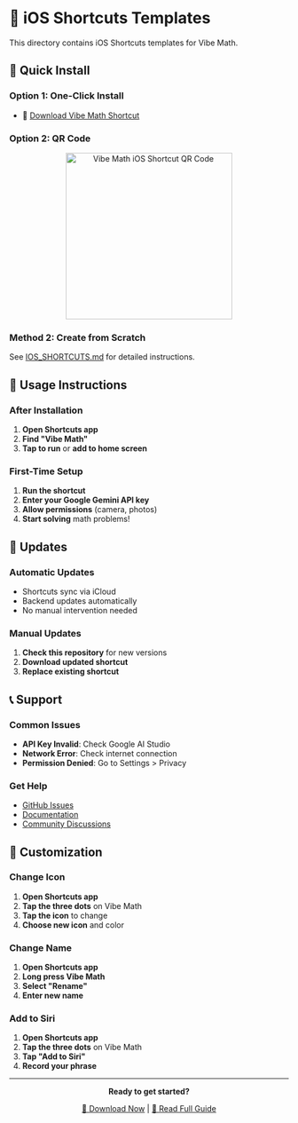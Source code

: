 # 📱 iOS Shortcuts Templates

This directory contains iOS Shortcuts templates for Vibe Math.

## 🚀 Quick Install

### Option 1: One-Click Install
- 📲 [Download Vibe Math Shortcut](https://www.icloud.com/shortcuts/c22a63e866814b4c9b5f59fe574e3131)

### Option 2: QR Code
<div align="center">
  <img src="https://api.qrserver.com/v1/create-qr-code/?size=300x300&data=https%3A%2F%2Fwww.icloud.com%2Fshortcuts%2F8f3a4b2c5d4e6f7a8b9c0d1e2f3a4b5c" alt="Vibe Math iOS Shortcut QR Code" width="300"/>
</div>


### Method 2: Create from Scratch
See [IOS_SHORTCUTS.md](../docs/IOS_SHORTCUTS.md) for detailed instructions.

## 🎯 Usage Instructions

### After Installation
1. **Open Shortcuts app**
2. **Find "Vibe Math"**
3. **Tap to run** or **add to home screen**

### First-Time Setup
1. **Run the shortcut**
2. **Enter your Google Gemini API key**
3. **Allow permissions** (camera, photos)
4. **Start solving** math problems!

## 🔄 Updates

### Automatic Updates
- Shortcuts sync via iCloud
- Backend updates automatically
- No manual intervention needed

### Manual Updates
1. **Check this repository** for new versions
2. **Download updated shortcut**
3. **Replace existing shortcut**

## 📞 Support

### Common Issues
- **API Key Invalid**: Check Google AI Studio
- **Network Error**: Check internet connection
- **Permission Denied**: Go to Settings > Privacy

### Get Help
- [GitHub Issues](https://github.com/yourusername/vibe-math/issues)
- [Documentation](../docs/IOS_SHORTCUTS.md)
- [Community Discussions](https://github.com/yourusername/vibe-math/discussions)

## 🎨 Customization

### Change Icon
1. **Open Shortcuts app**
2. **Tap the three dots** on Vibe Math
3. **Tap the icon** to change
4. **Choose new icon** and color

### Change Name
1. **Open Shortcuts app**
2. **Long press Vibe Math**
3. **Select "Rename"**
4. **Enter new name**

### Add to Siri
1. **Open Shortcuts app**
2. **Tap the three dots** on Vibe Math
3. **Tap "Add to Siri"**
4. **Record your phrase**

---

<div align="center">
  <p><strong>Ready to get started?</strong></p>
  <p>
    <a href="https://www.icloud.com/shortcuts/c22a63e866814b4c9b5f59fe574e3131">📱 Download Now</a> |
    <a href="../docs/IOS_SHORTCUTS.md">📖 Read Full Guide</a>
  </p>
</div>